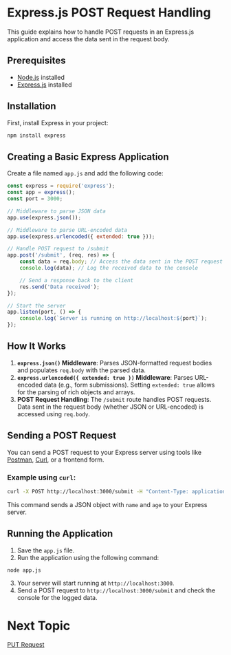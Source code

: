 # Express.js POST Request Handling

This guide explains how to handle POST requests in an Express.js application and access the data sent in the request body.

## Prerequisites

- [Node.js](https://nodejs.org/en/) installed
- [Express.js](https://expressjs.com/) installed

## Installation

First, install Express in your project:

```bash
npm install express
```

## Creating a Basic Express Application

Create a file named `app.js` and add the following code:

```javascript
const express = require('express');
const app = express();
const port = 3000;

// Middleware to parse JSON data
app.use(express.json());

// Middleware to parse URL-encoded data
app.use(express.urlencoded({ extended: true }));

// Handle POST request to /submit
app.post('/submit', (req, res) => {
    const data = req.body; // Access the data sent in the POST request
    console.log(data); // Log the received data to the console

    // Send a response back to the client
    res.send('Data received');
});

// Start the server
app.listen(port, () => {
    console.log(`Server is running on http://localhost:${port}`);
});
```

## How It Works

1. **`express.json()` Middleware**: Parses JSON-formatted request bodies and populates `req.body` with the parsed data.
2. **`express.urlencoded({ extended: true })` Middleware**: Parses URL-encoded data (e.g., form submissions). Setting `extended: true` allows for the parsing of rich objects and arrays.
3. **POST Request Handling**: The `/submit` route handles POST requests. Data sent in the request body (whether JSON or URL-encoded) is accessed using `req.body`.

## Sending a POST Request

You can send a POST request to your Express server using tools like [Postman](https://www.postman.com/), [Curl](https://curl.se/), or a frontend form.

### Example using `curl`:

```bash
curl -X POST http://localhost:3000/submit -H "Content-Type: application/json" -d '{"name": "John", "age": 30}'
```

This command sends a JSON object with `name` and `age` to your Express server.

## Running the Application

1. Save the `app.js` file.
2. Run the application using the following command:

```bash
node app.js
```

3. Your server will start running at `http://localhost:3000`.
4. Send a POST request to `http://localhost:3000/submit` and check the console for the logged data.

# Next Topic

[PUT Request](../08-PUT/README.md)
